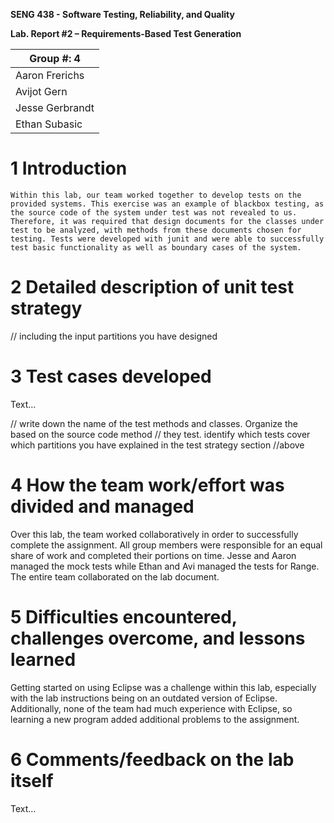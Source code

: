 **SENG 438 - Software Testing, Reliability, and Quality**

**Lab. Report \#2 – Requirements-Based Test Generation**

| Group \#: 4    |
| -------------- |
| Aaron Frerichs |
| Avijot Gern    |
| Jesse Gerbrandt|
| Ethan Subasic  |

# 1 Introduction

    Within this lab, our team worked together to develop tests on the provided systems. This exercise was an example of blackbox testing, as the source code of the system under test was not revealed to us. Therefore, it was required that design documents for the classes under test to be analyzed, with methods from these documents chosen for testing. Tests were developed with junit and were able to successfully test basic functionality as well as boundary cases of the system.

# 2 Detailed description of unit test strategy

// including the input partitions you have designed

# 3 Test cases developed

Text…

// write down the name of the test methods and classes. Organize the based on
the source code method // they test. identify which tests cover which partitions
you have explained in the test strategy section //above

# 4 How the team work/effort was divided and managed

Over this lab, the team worked collaboratively in order to successfully complete the assignment. All group members were responsible for an equal share of work and completed their portions on time. Jesse and Aaron managed the mock tests while Ethan and Avi managed the tests for Range. The entire team collaborated on the lab document. 

# 5 Difficulties encountered, challenges overcome, and lessons learned

Getting started on using Eclipse was a challenge within this lab, especially with the lab instructions being on an outdated version of Eclipse. Additionally, none of the team had much experience with Eclipse, so learning a new program added additional problems to the assignment. 

# 6 Comments/feedback on the lab itself

Text…
